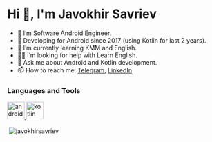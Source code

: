 # Hi 👋, I'm Javokhir Savriev

- 📱 I’m Software Android Engineer.
- 🤯 Developing for Android since 2017 (using Kotlin for last 2 years).
- 🌱 I’m currently learning KMM and English.
- 🧔🏻 I’m looking for help with Learn English.
- 💬 Ask me about Android and Kotlin development.
- 📫 How to reach me: [Telegram][1.1], [LinkedIn][1.2].

### Languages and Tools
<p align="left"> <a href="https://developer.android.com" target="_blank"> <img src="https://www.vectorlogo.zone/logos/android/android-tile.svg" alt="android" width="40" height="40"/> </a> <a href="https://kotlinlang.org" target="_blank"> <img src="https://www.vectorlogo.zone/logos/kotlinlang/kotlinlang-icon.svg" alt="kotlin" width="40" height="40"/> </a> </p>

<p>&nbsp;<img align="center" src="https://github-readme-stats.vercel.app/api?username=javokhirsavriev&show_icons=true&theme=dracula&count_private=true&locale=en" alt="javokhirsavriev" /></p>

[1.1]: https://www.t.me/sjavokhir/
[1.2]: https://www.linkedin.com/in/sjavokhir/

<!---
JSavriev/JSavriev is a ✨ special ✨ repository because its `README.md` (this file) appears on your GitHub profile.
You can click the Preview link to take a look at your changes.
--->
